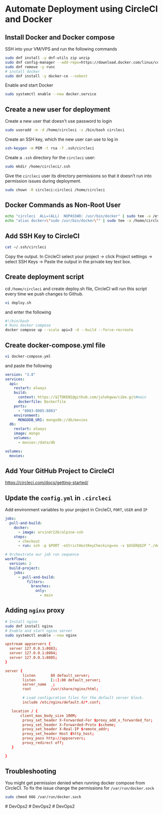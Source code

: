 # Automate Deployment using CircleCI and Docker

## Install Docker and Docker compose

SSH into your VM/VPS and run the following commands

```sh
sudo dnf install -y dnf-utils zip unzip
sudo dnf config-manager --add-repo=https://download.docker.com/linux/centos/docker-ce.repo
sudo dnf remove -y runc
# install docker
sudo dnf install -y docker-ce --nobest
```

Enable and start Docker
```sh
sudo systemctl enable --now docker.service
```
## Create a new user for deployment

Create a new user that doesn't use password to login
```sh
sudo useradd -m -d /home/circleci -s /bin/bash circleci
```

Create an SSH key, which the new user can use to log in

```sh
ssh-keygen -m PEM -t rsa -f .ssh/circleci
```
Create a ```.ssh``` directory for the ```circleci``` user:

```sh
sudo mkdir /home/circleci/.ssh
```
Give the ```circleci``` user its directory permissions so that it doesn’t run into permission issues during deployment.

```sh
sudo chown -R circleci:circleci /home/circleci
```

## Docker Commands as Non-Root User
```sh
echo "circleci  ALL=(ALL)  NOPASSWD: /usr/bin/docker" | sudo tee -a /etc/sudoers
echo "alias docker=\"sudo /usr/bin/docker\"" | sudo tee -a /home/circleci/.bash_profile
```

## Add SSH Key to CircleCI

```sh
cat ~/.ssh/circleci
```
Copy the output. In CircleCI select your project -> click Project settings -> select SSH Keys -> Paste the output in the private key text box.

## Create deployment script

cd  ```/home/circleci``` and create deploy.sh file, CircleCI will run this script every time we push changes to Github.

```sh
vi deploy.sh
```
 and enter the following
```sh
#!/bin/bash
# Runs docker compose
docker compose up --scale api=3 -d --build --force-recreate
```

## Create docker-compose.yml file

```sh
vi docker-compose.yml
```

and paste the following

```yml
version: "3.8"
services:
  api:
    restart: always
    build:
      context: https://${TOKEN}@github.com/julekgwa/cibe.git#main
      dockerfile: Dockerfile
    ports:
      - "8083-8085:8083"
    environment:
      MONGODB_URI: mongodb://db/movies
  db:
    restart: always
    image: mongo
    volumes:
      - movies:/data/db

volumes:
  movies:
```

## Add Your GitHub Project to CircleCI
https://circleci.com/docs/getting-started/

## Update the ```config.yml``` in ```.circleci```

Add environment variables to your project in CircleCI, ```PORT```, ```USER``` and ```IP```

```yml
jobs:
  pull-and-build:
    docker:
      - image: arvindr226/alpine-ssh
    steps:
      - checkout
      - run: ssh -p $PORT -oStrictHostKeyChecking=no -v $USER@$IP "./deploy.sh"

# Orchestrate our job run sequence
workflows:
  version: 2
  build-project:
    jobs:
      - pull-and-build:
          filters:
            branches:
              only:
                - main
```

## Adding ```nginx``` proxy

```sh
# Install nginx
sudo dnf install nginx
# Enable and start nginx server
sudo systemctl enable --now nginx
```

```conf
upstream appservers {
  server 127.0.0.1:8083;
  server 127.0.0.1:8084;
  server 127.0.0.1:8085;
}

server {
        listen       80 default_server;
        listen       [::]:80 default_server;
        server_name  _;
        root         /usr/share/nginx/html;

        # Load configuration files for the default server block.
        include /etc/nginx/default.d/*.conf;

   location / {
       client_max_body_size 100M;
        proxy_set_header X-Forwarded-For $proxy_add_x_forwarded_for;
        proxy_set_header X-Forwarded-Proto $scheme;
        proxy_set_header X-Real-IP $remote_addr;
        proxy_set_header Host $http_host;
        proxy_pass http://appservers;
        proxy_redirect off;
   }

}
```

## Troubleshooting

You might get permission denied when running docker compose from CircleCI. To fix the issue change the permissions for ```/var/run/docker.sock```

```sh
sudo chmod 666 /var/run/docker.sock
```
#   D e v O p s 2  
 #   D e v O p s 2  
 #   D e v O p s 2  
 